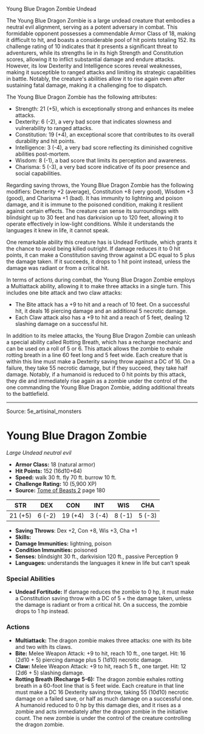 <MonsterName/>Young Blue Dragon Zombie</MonsterName>
<CreatureType/>Undead</CreatureType>

<summary>The Young Blue Dragon Zombie is a large undead creature that embodies a neutral evil alignment, serving as a potent adversary in combat. This formidable opponent possesses a commendable Armor Class of 18, making it difficult to hit, and boasts a considerable pool of hit points totaling 152. Its challenge rating of 10 indicates that it presents a significant threat to adventurers, while its strengths lie in its high Strength and Constitution scores, allowing it to inflict substantial damage and endure attacks. However, its low Dexterity and Intelligence scores reveal weaknesses, making it susceptible to ranged attacks and limiting its strategic capabilities in battle. Notably, the creature's abilities allow it to rise again even after sustaining fatal damage, making it a challenging foe to dispatch.</summary>

<detail>

The Young Blue Dragon Zombie has the following attributes: 
- Strength: 21 (+5), which is exceptionally strong and enhances its melee attacks.
- Dexterity: 6 (-2), a very bad score that indicates slowness and vulnerability to ranged attacks.
- Constitution: 19 (+4), an exceptional score that contributes to its overall durability and hit points.
- Intelligence: 3 (-4), a very bad score reflecting its diminished cognitive abilities post-mortem. 
- Wisdom: 8 (-1), a bad score that limits its perception and awareness.
- Charisma: 5 (-3), a very bad score indicative of its poor presence and social capabilities.

Regarding saving throws, the Young Blue Dragon Zombie has the following modifiers: Dexterity +2 (average), Constitution +8 (very good), Wisdom +3 (good), and Charisma +1 (bad). It has immunity to lightning and poison damage, and it is immune to the poisoned condition, making it resilient against certain effects. The creature can sense its surroundings with blindsight up to 30 feet and has darkvision up to 120 feet, allowing it to operate effectively in low-light conditions. While it understands the languages it knew in life, it cannot speak.

One remarkable ability this creature has is Undead Fortitude, which grants it the chance to avoid being killed outright. If damage reduces it to 0 hit points, it can make a Constitution saving throw against a DC equal to 5 plus the damage taken. If it succeeds, it drops to 1 hit point instead, unless the damage was radiant or from a critical hit.

In terms of actions during combat, the Young Blue Dragon Zombie employs a Multiattack ability, allowing it to make three attacks in a single turn. This includes one bite attack and two claw attacks:
- The Bite attack has a +9 to hit and a reach of 10 feet. On a successful hit, it deals 16 piercing damage and an additional 5 necrotic damage.
- Each Claw attack also has a +9 to hit and a reach of 5 feet, dealing 12 slashing damage on a successful hit.

In addition to its melee attacks, the Young Blue Dragon Zombie can unleash a special ability called Rotting Breath, which has a recharge mechanic and can be used on a roll of 5 or 6. This attack allows the zombie to exhale rotting breath in a line 60 feet long and 5 feet wide. Each creature that is within this line must make a Dexterity saving throw against a DC of 16. On a failure, they take 55 necrotic damage, but if they succeed, they take half damage. Notably, if a humanoid is reduced to 0 hit points by this attack, they die and immediately rise again as a zombie under the control of the one commanding the Young Blue Dragon Zombie, adding additional threats to the battlefield.</detail>



---

Source: 5e_artisinal_monsters

# Young Blue Dragon Zombie

*Large* *Undead* *neutral evil*

- **Armor Class:** 18 (natural armor)
- **Hit Points:** 152 (16d10+64)
- **Speed:** walk 30 ft. fly 70 ft. burrow 10 ft.
- **Challenge Rating:** 10 (5,900 XP)
- **Source:** [Tome of Beasts 2](https://koboldpress.com/kpstore/product/tome-of-beasts-2-for-5th-edition) page 180

| STR | DEX | CON | INT | WIS | CHA |
| --- | --- | --- | --- | --- | --- |
| 21 (+5) | 6 (-2) | 19 (+4) | 3 (-4) | 8 (-1) | 5 (-3) |

- **Saving Throws**: Dex +2, Con +8, Wis +3, Cha +1
- **Skills:** 
- **Damage Immunities:** lightning, poison
- **Condition Immunities:** poisoned
- **Senses:** blindsight 30 ft., darkvision 120 ft., passive Perception 9
- **Languages:** understands the languages it knew in life but can’t speak

### Special Abilities

- **Undead Fortitude:** If damage reduces the zombie to 0 hp, it must make a Constitution saving throw with a DC of 5 + the damage taken, unless the damage is radiant or from a critical hit. On a success, the zombie drops to 1 hp instead.

### Actions

- **Multiattack:** The dragon zombie makes three attacks: one with its bite and two with its claws.
- **Bite:** Melee Weapon Attack: +9 to hit, reach 10 ft., one target. Hit: 16 (2d10 + 5) piercing damage plus 5 (1d10) necrotic damage.
- **Claw:** Melee Weapon Attack: +9 to hit, reach 5 ft., one target. Hit: 12 (2d6 + 5) slashing damage.
- **Rotting Breath (Recharge 5-6):** The dragon zombie exhales rotting breath in a 60-foot line that is 5 feet wide. Each creature in that line must make a DC 16 Dexterity saving throw, taking 55 (10d10) necrotic damage on a failed save, or half as much damage on a successful one. A humanoid reduced to 0 hp by this damage dies, and it rises as a zombie and acts immediately after the dragon zombie in the initiative count. The new zombie is under the control of the creature controlling the dragon zombie.




